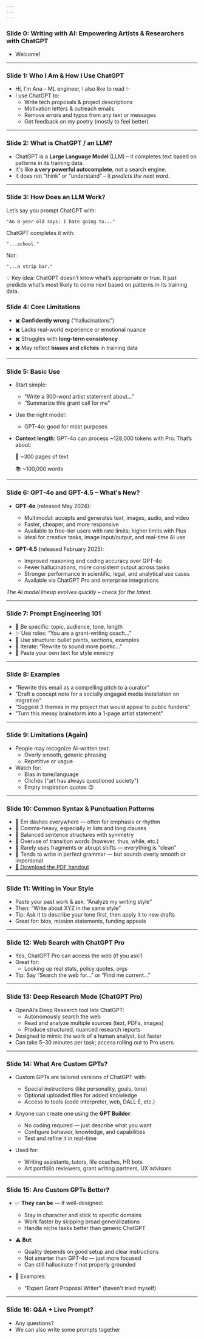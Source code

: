 ```yaml
---
---
---
```


### Slide 0: Writing with AI: Empowering Artists & Researchers with ChatGPT

- Welcome!

---

### Slide 1: Who I Am & How I Use ChatGPT

- Hi, I’m Ana – ML engineer, I also like to read ✨
- I use ChatGPT to:
  - Write tech proposals & project descriptions
  - Motivation letters & outreach emails
  - Remove errors and typos from any text or messages
  - Get feedback on my poetry (mostly to feel better)
  

---

### Slide 2: What is ChatGPT / an LLM?

- ChatGPT is a **Large Language Model** (LLM) – it completes text based on patterns in its training data.
- It's like **a very powerful autocomplete**, not a search engine.
- It does not “think” or “understand” – it *predicts the next word*.

---

### Slide 3: How Does an LLM Work?

Let’s say you prompt ChatGPT with:

    "An 8-year-old says: I hate going to..."

ChatGPT completes it with:

    "...school."

Not:

    "...a strip bar."

💡 Key idea:
ChatGPT doesn’t know what’s appropriate or true.
It just predicts what’s most likely to come next based on patterns in its training data.

### Slide 4: Core Limitations

- ✖️ **Confidently wrong** (“hallucinations”)
- ✖️ Lacks real-world experience or emotional nuance
- ✖️ Struggles with **long-term consistency**
- ✖️ May reflect **biases and clichés** in training data

---

### Slide 5: Basic Use

- Start simple:
  - “Write a 300-word artist statement about…”
  - “Summarize this grant call for me”
- Use the right model:
  - GPT-4o: good for most purposes
- **Context length**: GPT-4o can process \~128,000 tokens with Pro. That’s about:

  &#x20;   📄 \~300 pages of text

  &#x20;   📚 \~100,000 words

---

### Slide 6: GPT-4o and GPT-4.5 – What's New?

- **GPT-4o** (released May 2024):
  - Multimodal: accepts and generates text, images, audio, and video
  - Faster, cheaper, and more responsive
  - Available to free-tier users with rate limits; higher limits with Plus
  - Ideal for creative tasks, image input/output, and real-time AI use

- **GPT-4.5** (released February 2025):
  - Improved reasoning and coding accuracy over GPT-4o
  - Fewer hallucinations, more consistent output across tasks
  - Stronger performance in scientific, legal, and analytical use cases
  - Available via ChatGPT Pro and enterprise integrations

*The AI model lineup evolves quickly – check for the latest.*

---

### Slide 7: Prompt Engineering 101

- 🧠 Be specific: topic, audience, tone, length
- ✨ Use roles: “You are a grant-writing coach…”
- 📄 Use structure: bullet points, sections, examples
- 🔁 Iterate: “Rewrite to sound more poetic…”
- 🧪 Paste your own text for style mimicry

---

### Slide 8: Examples

- "Rewrite this email as a compelling pitch to a curator"
- "Draft a concept note for a socially engaged media installation on migration"
- "Suggest 3 themes in my project that would appeal to public funders"
- "Turn this messy brainstorm into a 1-page artist statement"

---

### Slide 9: Limitations (Again)

- People may recognize AI-written text:
  - Overly smooth, generic phrasing
  - Repetitive or vague
- Watch for:
  - Bias in tone/language
  - Clichés ("art has always questioned society")
  - Empty inspiration quotes 😉

---

### Slide 10: Common Syntax & Punctuation Patterns

- 📍 Em dashes everywhere — often for emphasis or rhythm
- 📍 Comma-heavy, especially in lists and long clauses
- 📍 Balanced sentence structures with symmetry
- 📍 Overuse of transition words (however, thus, while, etc.)
- 📍 Rarely uses fragments or abrupt shifts — everything is “clean”
- 📍 Tends to write in perfect grammar — but sounds overly smooth or impersonal
- [📄 Download the PDF handout](Syntax-and-Punctuation-of-ChatGPT.pdf)

---

### Slide 11: Writing in Your Style

- Paste your past work & ask: “Analyze my writing style”
- Then: “Write about XYZ in the same style”
- Tip: Ask it to describe your tone first, then apply it to new drafts
- Great for: bios, mission statements, funding appeals

---

### Slide 12: Web Search with ChatGPT Pro

- Yes, ChatGPT Pro can access the web (if you ask!)
- Great for:
  - Looking up real stats, policy quotes, orgs
- Tip: Say “Search the web for…” or “Find me current…”

---

### Slide 13: Deep Research Mode (ChatGPT Pro)

- OpenAI’s  Deep Research tool lets ChatGPT:
  - Autonomously search the web
  - Read and analyze multiple sources (text, PDFs, images)
  - Produce structured, nuanced research reports
- Designed to mimic the work of a human analyst, but faster
- Can take 5–30 minutes per task; access rolling out to Pro users

---

### Slide 14: What Are Custom GPTs?

- Custom GPTs are tailored versions of ChatGPT with:
  - Special instructions (like personality, goals, tone)
  - Optional uploaded files for added knowledge
  - Access to tools (code interpreter, web, DALL·E, etc.)

- Anyone can create one using the **GPT Builder**:
  - No coding required — just describe what you want
  - Configure behavior, knowledge, and capabilities
  - Test and refine it in real-time

- Used for:
  - Writing assistants, tutors, life coaches, HR bots
  - Art portfolio reviewers, grant writing partners, UX advisors

---

### Slide 15: Are Custom GPTs Better?

- ✅ **They can be** — if well-designed:
  - Stay in character and stick to specific domains
  - Work faster by skipping broad generalizations
  - Handle niche tasks better than generic ChatGPT

- ⚠️ **But**:
  - Quality depends on good setup and clear instructions
  - Not smarter than GPT-4o — just more focused
  - Can still hallucinate if not properly grounded

- 🧪 Examples:
  - "Expert Grant Proposal Writer" (haven't tried myself)

---

### Slide 16: Q&A + Live Prompt?

- Any questions?
- We can also write some prompts together&#x20;


